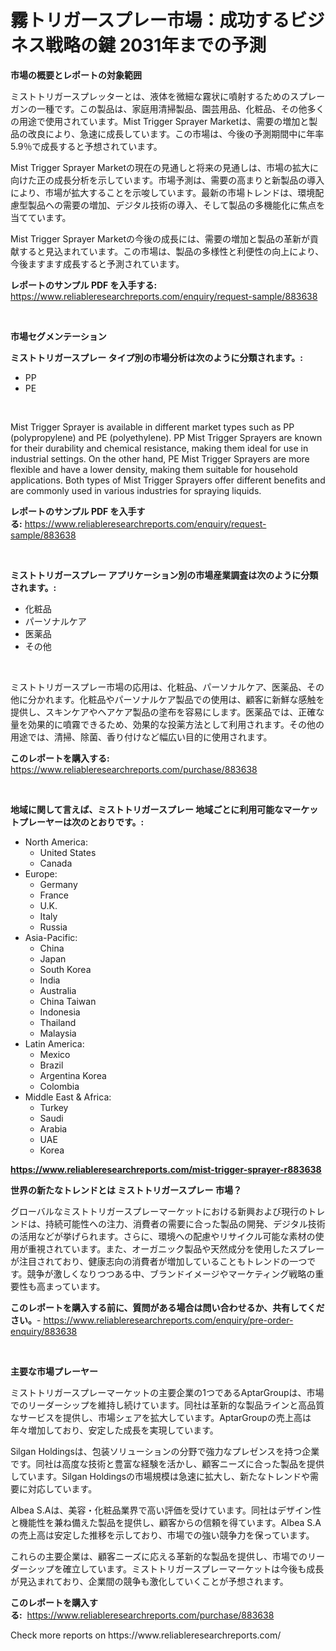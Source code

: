 <p><h1>霧トリガースプレー市場：成功するビジネス戦略の鍵 2031年までの予測</h1></p><p><strong>市場の概要とレポートの対象範囲</strong></p>
<p><p>ミストトリガースプレッターとは、液体を微細な霧状に噴射するためのスプレーガンの一種です。この製品は、家庭用清掃製品、園芸用品、化粧品、その他多くの用途で使用されています。Mist Trigger Sprayer Marketは、需要の増加と製品の改良により、急速に成長しています。この市場は、今後の予測期間中に年率5.9％で成長すると予想されています。</p><p>Mist Trigger Sprayer Marketの現在の見通しと将来の見通しは、市場の拡大に向けた正の成長分析を示しています。市場予測は、需要の高まりと新製品の導入により、市場が拡大することを示唆しています。最新の市場トレンドは、環境配慮型製品への需要の増加、デジタル技術の導入、そして製品の多機能化に焦点を当てています。</p><p>Mist Trigger Sprayer Marketの今後の成長には、需要の増加と製品の革新が貢献すると見込まれています。この市場は、製品の多様性と利便性の向上により、今後ますます成長すると予測されています。</p></p>
<p><strong>レポートのサンプル PDF を入手する:</strong> <a href="https://www.reliableresearchreports.com/enquiry/request-sample/883638">https://www.reliableresearchreports.com/enquiry/request-sample/883638</a></p>
<p>&nbsp;</p>
<p><strong>市場セグメンテーション</strong></p>
<p><strong>ミストトリガースプレー タイプ別の市場分析は次のように分類されます。:</strong></p>
<p><ul><li>PP</li><li>PE</li></ul></p>
<p>&nbsp;</p>
<p><p>Mist Trigger Sprayer is available in different market types such as PP (polypropylene) and PE (polyethylene). PP Mist Trigger Sprayers are known for their durability and chemical resistance, making them ideal for use in industrial settings. On the other hand, PE Mist Trigger Sprayers are more flexible and have a lower density, making them suitable for household applications. Both types of Mist Trigger Sprayers offer different benefits and are commonly used in various industries for spraying liquids.</p></p>
<p><strong>レポートのサンプル PDF を入手する:</strong>&nbsp;<a href="https://www.reliableresearchreports.com/enquiry/request-sample/883638">https://www.reliableresearchreports.com/enquiry/request-sample/883638</a></p>
<p>&nbsp;</p>
<p><strong> ミストトリガースプレー アプリケーション別の市場産業調査は次のように分類されます。:</strong></p>
<p><ul><li>化粧品</li><li>パーソナルケア</li><li>医薬品</li><li>その他</li></ul></p>
<p>&nbsp;</p>
<p><p>ミストトリガースプレー市場の応用は、化粧品、パーソナルケア、医薬品、その他に分かれます。化粧品やパーソナルケア製品での使用は、顧客に新鮮な感触を提供し、スキンケアやヘアケア製品の塗布を容易にします。医薬品では、正確な量を効果的に噴霧できるため、効果的な投薬方法として利用されます。その他の用途では、清掃、除菌、香り付けなど幅広い目的に使用されます。</p></p>
<p><strong>このレポートを購入する:</strong>&nbsp; <a href="https://www.reliableresearchreports.com/purchase/883638">https://www.reliableresearchreports.com/purchase/883638</a></p>
<p>&nbsp;</p>
<p><strong>地域に関して言えば、ミストトリガースプレー 地域ごとに利用可能なマーケットプレーヤーは次のとおりです。:</strong></p>
<p><ul>
    <li>
        North America:
        <ul>
            <li>United States</li>
            <li>Canada</li>
        </ul>
    </li>
    <li>
        Europe:
        <ul>
            <li>Germany</li>
            <li>France</li>
            <li>U.K.</li>
            <li>Italy</li>
            <li>Russia</li>
        </ul>
    </li>
    <li>
        Asia-Pacific:
        <ul>
            <li>China</li>
            <li>Japan</li>
            <li>South Korea</li>
            <li>India</li>
            <li>Australia</li>
            <li>China Taiwan</li>
            <li>Indonesia</li>
            <li>Thailand</li>
            <li>Malaysia</li>
        </ul>
    </li>
    <li>
        Latin America:
        <ul>
            <li>Mexico</li>
            <li>Brazil</li>
            <li>Argentina Korea</li>
            <li>Colombia</li>
        </ul>
    </li>
    <li>
        Middle East & Africa:
        <ul>
            <li>Turkey</li>
            <li>Saudi</li>
            <li>Arabia</li>
            <li>UAE</li>
            <li>Korea</li>
        </ul>
    </li>
    </ul></p>
<p><strong><a href="https://www.reliableresearchreports.com/mist-trigger-sprayer-r883638">https://www.reliableresearchreports.com/mist-trigger-sprayer-r883638</a></strong>&nbsp;</p>
<p><strong>世界の新たなトレンドとは ミストトリガースプレー 市場？</strong></p>
<p><p>グローバルなミストトリガースプレーマーケットにおける新興および現行のトレンドは、持続可能性への注力、消費者の需要に合った製品の開発、デジタル技術の活用などが挙げられます。さらに、環境への配慮やリサイクル可能な素材の使用が重視されています。また、オーガニック製品や天然成分を使用したスプレーが注目されており、健康志向の消費者が増加していることもトレンドの一つです。競争が激しくなりつつある中、ブランドイメージやマーケティング戦略の重要性も高まっています。</p></p>
<p><strong>このレポートを購入する前に、質問がある場合は問い合わせるか、共有してください。</strong>- <a href="https://www.reliableresearchreports.com/enquiry/pre-order-enquiry/883638">https://www.reliableresearchreports.com/enquiry/pre-order-enquiry/883638</a></p>
<p>&nbsp;</p>
<p><strong>主要な市場プレーヤー</strong></p>
<p><p>ミストトリガースプレーマーケットの主要企業の1つであるAptarGroupは、市場でのリーダーシップを維持し続けています。同社は革新的な製品ラインと高品質なサービスを提供し、市場シェアを拡大しています。AptarGroupの売上高は年々増加しており、安定した成長を実現しています。</p><p>Silgan Holdingsは、包装ソリューションの分野で強力なプレゼンスを持つ企業です。同社は高度な技術と豊富な経験を活かし、顧客ニーズに合った製品を提供しています。Silgan Holdingsの市場規模は急速に拡大し、新たなトレンドや需要に対応しています。</p><p>Albea S.Aは、美容・化粧品業界で高い評価を受けています。同社はデザイン性と機能性を兼ね備えた製品を提供し、顧客からの信頼を得ています。Albea S.Aの売上高は安定した推移を示しており、市場での強い競争力を保っています。</p><p>これらの主要企業は、顧客ニーズに応える革新的な製品を提供し、市場でのリーダーシップを確立しています。ミストトリガースプレーマーケットは今後も成長が見込まれており、企業間の競争も激化していくことが予想されます。</p></p>
<p><strong>このレポートを購入する:</strong>&nbsp;&nbsp;<a href="https://www.reliableresearchreports.com/purchase/883638">https://www.reliableresearchreports.com/purchase/883638</a></p>
<p>Check more reports on https://www.reliableresearchreports.com/</p>